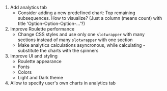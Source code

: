 1. Add analytics tab
    - Consider adding a new predefined chart: Top remaining subsequences. How to visualize? (Just a column (means count) with title 'Option-Option-Option-...'?)
2. Improve Roulette performance
    - Change CSS styles and use only one `slotwrapper` with many sections instead of many `slotwrapper` with one section
    - Make analytics calculations asyncronous, while calculating - substitute the charts with the spinners
3. Improve UI and styling
    - Roulette appearance
    - Fonts
    - Colors
    - Light and Dark theme
4. Allow to specify user's own charts in analytics tab